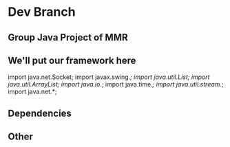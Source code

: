 # Dev Branch

## Group Java Project of MMR

## We'll put our framework here
import java.net.Socket;
import javax.swing.*;
import java.util.List;
import java.util.ArrayList;
import java.io.*;
import java.time.*;
import java.util.stream.*;
import java.net.*;

## Dependencies


## Other



